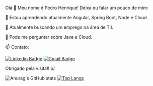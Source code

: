 Olá 👋
Meu nome é Pedro Henrique! Deixa eu falar um pouco de mim:

🌱 Estou aprendendo atualmente Angular, Spring Boot, Node e Cloud.

👯 Atualmente buscando um emprego na área de T.I.

💬 Pode me perguntar sobre Java e Cloud.

📫 Contato: 


[![Linkedin Badge](https://img.shields.io/badge/-Pedro%20Henrique-6633cc?style=flat-square&logo=Linkedin&logoColor=white&link=https://www.linkedin.com/in/pedro-henrique-b26165185/)](https://www.linkedin.com/in/pedro-henrique-b26165185/) 
[![Gmail Badge](https://img.shields.io/badge/-pedrohrrf17@gmail.com-6633cc?style=flat-square&logo=Gmail&logoColor=white&link=mailto:pedrohrrf17@gmail.com)](mailto:diego.schell.f@gmail.com)

Obrigado pela visita!! o/

<!---
Pedr012/Pedr012 is a ✨ special ✨ repository because its `README.md` (this file) appears on your GitHub profile.
You can click the Preview link to take a look at your changes.
--->
![Anurag's GitHub stats](https://github-readme-stats.vercel.app/api?username=Pedr012&show_icons=true&theme=radical)
[![Top Langs](https://github-readme-stats.vercel.app/api/top-langs/?username=anuraghazra&layout=compact)](https://github.com/anuraghazra/github-readme-stats)
